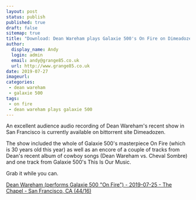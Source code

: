 ```yaml
---
layout: post
status: publish
published: true
draft: false
sitemap: true
title: "Download: Dean Wareham plays Galaxie 500's On Fire on Dimeadozen"
author:
  display_name: Andy
  login: admin
  email: andy@grange85.co.uk
  url: http://www.grange85.co.uk
date: 2019-07-27
imageurl: 
categories:
 - dean wareham
 - galaxie 500
tags:
 - on fire
 - dean wareham plays galaxie 500
---
```

An excellent audience audio recording of Dean Wareham's recent show in San Francisco is currently available on bittorrent site Dimeadozen.

The show included the whole of Galaxie 500's masterpiece On Fire (which is 30 years old this year) as well as an encore of a couple of tracks from Dean's recent album of cowboy songs (Dean Wareham vs. Cheval Sombre) and one track from Galaxie 500's This Is Our Music.

Grab it while you can.

[Dean Wareham (performs Galaxie 500 "On Fire") - 2019-07-25 - The Chapel - San Francisco, CA (44/16)](http://www.dimeadozen.org/torrents-details.php?id=654570)
